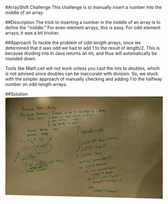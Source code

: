 #ArrayShift Challenge
This challenge is to manually insert a number into the middle of an array. 

##Description
The trick to inserting a number in the middle of an array is to define the "middle." For even-element arrays, this is easy. For odd-element arrays, it was a bit trickier. 

##Approach
To tackle the problem of odd-length arrays, once we determined that it was odd we had to add 1 to the result of length/2. This is because dividing ints in Java returns an int, and thus will automatically be rounded down. 

Tools like Math.ceil will not work unless you cast the ints to doubles, which is not advised since doubles can be inaccurate with division. So, we stuck with the simpler approach of manually checking and adding 1 to the halfway number on odd-length arrays. 


##Solution
![alt text](./assets/ShiftArrayChallenge.jpg "A whiteboard drawing of the problem domain and pseudocode for this challenge")